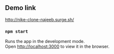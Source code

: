 

## Demo link
http://nike-clone-najeeb.surge.sh/


### `npm start`

Runs the app in the development mode.<br />
Open [http://localhost:3000](http://localhost:3000) to view it in the browser.


